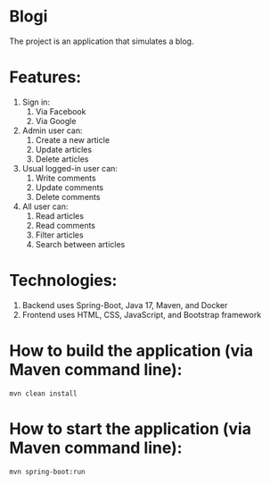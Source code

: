 # Blogi

The project is an application that simulates a blog. 

# Features: 
1. Sign in:
   1. Via Facebook
   2. Via Google
2. Admin user can: 
   1. Create a new article 
   2. Update articles
   3. Delete articles
3. Usual logged-in user can: 
   1. Write comments 
   2. Update comments 
   3. Delete comments 
4. All user can: 
   1. Read articles 
   2. Read comments
   3. Filter articles
   4. Search between articles

# Technologies: 
1. Backend uses Spring-Boot, Java 17, Maven, and Docker
2. Frontend uses HTML, CSS, JavaScript, and Bootstrap framework

# How to build the application (via Maven command line):
``mvn clean install`` 

# How to start the application (via Maven command line):
``mvn spring-boot:run``